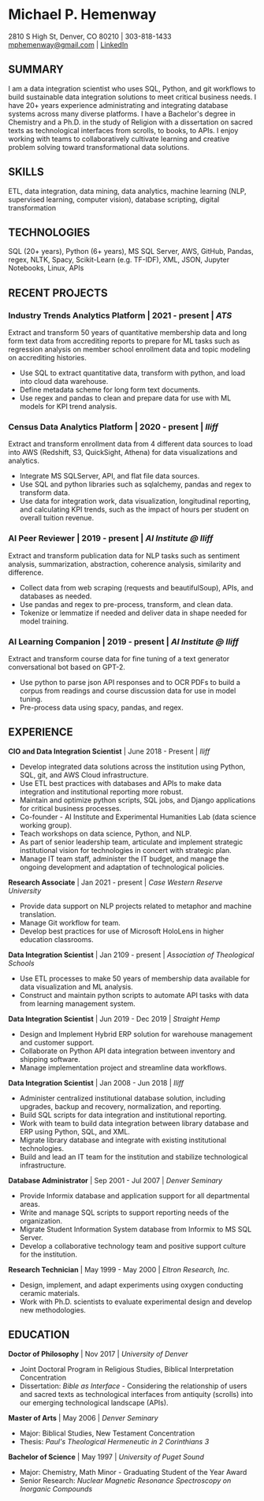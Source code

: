 # Michael P. Hemenway

2810 S High St, Denver, CO 80210 | 303-818-1433  
[mphemenway@gmail.com](mailto:mphemenway@gmail.com) | [LinkedIn](https://www.linkedin.com/in/michael-hemenway-06450515b/) 

## SUMMARY  

I am a data integration scientist who uses SQL, Python, and git workflows to build sustainable data integration solutions to meet critical business needs. I have 20+ years experience administrating and integrating database systems across many diverse platforms. I have a Bachelor's degree in Chemistry and a Ph.D. in the study of Religion with a dissertation on sacred texts as technological interfaces from scrolls, to books, to APIs. I enjoy working with teams to collaboratively cultivate learning and creative problem solving toward transformational data solutions. 

## SKILLS
ETL, data integration, data mining, data analytics, machine learning (NLP, supervised learning, computer vision), database scripting, digital transformation

## TECHNOLOGIES  

SQL (20+ years), Python (6+ years), MS SQL Server, AWS, GitHub, Pandas, regex, NLTK, Spacy, Scikit-Learn (e.g. TF-IDF), XML, JSON, Jupyter Notebooks, Linux, APIs
    
## RECENT PROJECTS

### Industry Trends Analytics Platform | 2021 - present | _ATS_
Extract and transform 50 years of quantitative membership data and long form text data from accrediting reports to prepare for ML tasks such as regression analysis on member school enrollment data and topic modeling on accrediting histories.

- Use SQL to extract quantitative data, transform with python, and load into cloud data warehouse.
- Define metadata scheme for long form text documents.
- Use regex and pandas to clean and prepare data for use with ML models for KPI trend analysis.

### Census Data Analytics Platform | 2020 - present | _Iliff_
Extract and transform enrollment data from 4 different data sources to load into AWS (Redshift, S3, QuickSight, Athena) for data visualizations and analytics.

- Integrate MS SQLServer, API, and flat file data sources.
- Use SQL and python libraries such as sqlalchemy, pandas and regex to transform data. 
- Use data for integration work, data visualization, longitudinal reporting, and calculating KPI trends, such as the impact of hours per student on overall tuition revenue.

### AI Peer Reviewer | 2019 - present | _AI Institute @ Iliff_
Extract and transform publication data for NLP tasks such as sentiment analysis, summarization, abstraction, coherence analysis, similarity and difference. 

- Collect data from web scraping (requests and beautifulSoup), APIs, and databases as needed.
- Use pandas and regex to pre-process, transform, and clean data. 
- Tokenize or lemmatize if needed and deliver data in shape needed for model training.

### AI Learning Companion | 2019 - present | _AI Institute @ Iliff_
Extract and transform course data for fine tuning of a text generator conversational bot based on GPT-2.

- Use python to parse json API responses and to OCR PDFs to build a corpus from readings and course discussion data for use in model tuning. 
- Pre-process data using spacy, pandas, and regex.

## EXPERIENCE

__CIO and Data Integration Scientist__ | June 2018 - Present | _Iliff_
 
- Develop integrated data solutions across the institution using Python, SQL, git, and AWS Cloud infrastructure.
- Use ETL best practices with databases and APIs to make data integration and institutional reporting more robust.
- Maintain and optimize python scripts, SQL jobs, and Django applications for critical business processes. 
- Co-founder - AI Institute and Experimental Humanities Lab (data science working group).
- Teach workshops on data science, Python, and NLP.
- As part of senior leadership team, articulate and implement strategic institutional vision for technologies in concert with strategic plan.
- Manage IT team staff, administer the IT budget, and manage the ongoing development and adaptation of technological policies.

__Research Associate__ | Jan 2021 - present | _Case Western Reserve University_

- Provide data support on NLP projects related to metaphor and machine translation.
- Manage Git workflow for team.
- Develop best practices for use of Microsoft HoloLens in higher education classrooms.

__Data Integration Scientist__ | Jan 2109 - present | _Association of Theological Schools_

- Use ETL processes to make 50 years of membership data available for data visualization and ML analysis.
- Construct and maintain python scripts to automate API tasks with data from learning management system.

__Data Integration Scientist__ | Jun 2019 - Dec 2019 | _Straight Hemp_

- Design and Implement Hybrid ERP solution for warehouse management and customer support.
- Collaborate on Python API data integration between inventory and shipping software.
- Manage implementation project and streamline data workflows.

__Data Integration Scientist__ | Jan 2008 - Jun 2018 | _Iliff_

- Administer centralized institutional database solution, including upgrades, backup and recovery, normalization, and reporting.
- Build SQL scripts for data integration and institutional reporting.
- Work with team to build data integration between library database and ERP using Python, SQL, and XML.
- Migrate library database and integrate with existing institutional technologies.
- Build and lead an IT team for the institution and stabilize technological infrastructure.

__Database Administrator__ | Sep 2001 - Jul 2007 | _Denver Seminary_  

- Provide Informix database and application support for all departmental areas.
- Write and manage SQL scripts to support reporting needs of the organization.
- Migrate Student Information System database from Informix to MS SQL Server.
- Develop a collaborative technology team and positive support culture for the institution.

__Research Technician__ | May 1999 - May 2000 | _Eltron Research, Inc._

- Design, implement, and adapt experiments using oxygen conducting ceramic materials.
- Work with Ph.D. scientists to evaluate experimental design and develop new methodologies.

## EDUCATION  

__Doctor of Philosophy__ | Nov 2017 | _University of Denver_  

- Joint Doctoral Program in Religious Studies, Biblical Interpretation Concentration
- Dissertation: _Bible as Interface_ - Considering the relationship of users and sacred texts as technological interfaces from antiquity (scrolls) into our emerging technological landscape (APIs).

__Master of Arts__ | May 2006 | _Denver Seminary_  

- Major: Biblical Studies, New Testament Concentration
- Thesis: _Paul's Theological Hermeneutic in 2 Corinthians 3_

__Bachelor of Science__ | May 1997 | _University of Puget Sound_  

- Major: Chemistry, Math Minor - Graduating Student of the Year Award
- Senior Research: _Nuclear Magnetic Resonance Spectroscopy on Inorganic Compounds_
